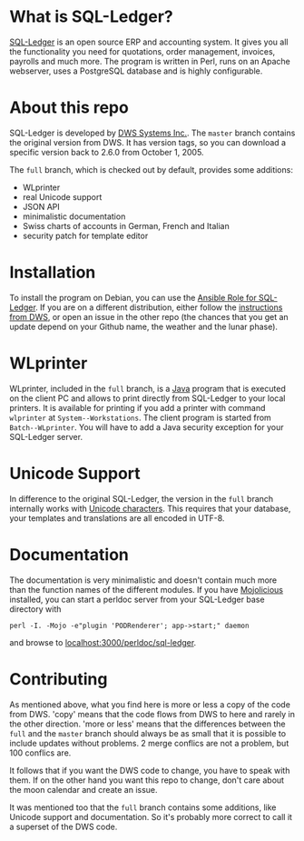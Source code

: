 What is SQL-Ledger?
===================

[SQL-Ledger](https://sql-ledger.com) is an open source ERP and accounting system. It gives you all the functionality you need for quotations, order management, invoices, payrolls and much more. The program is written in Perl, runs on an Apache webserver, uses a PostgreSQL database and is highly configurable.

About this repo
===============

SQL-Ledger is developed by [DWS Systems Inc.](https://sql-ledger.com). The `master` branch contains the original version from DWS. It has version tags, so you can download a specific version back to 2.6.0 from October 1, 2005.

The `full` branch, which is checked out by default, provides some additions:

* WLprinter
* real Unicode support
* JSON API
* minimalistic documentation
* Swiss charts of accounts in German, French and Italian
* security patch for template editor

Installation
============

To install the program on Debian, you can use the [Ansible Role for SQL-Ledger](https://github.com/Tekki/ansible-sql-ledger). If you are on a different distribution, either follow the [instructions from DWS](https://sql-ledger.com/cgi-bin/nav.pl?page=source/readme.txt&title=README), or open an issue in the other repo (the chances that you get an update depend on your Github name, the weather and the lunar phase).

WLprinter
=========

WLprinter, included in the `full` branch, is a [Java](https://java.com) program that is executed on the client PC and allows to print directly from SQL-Ledger to your local printers. It is available for printing if you add a printer with command `wlprinter` at `System--Workstations`. The client program is started from `Batch--WLprinter`. You will have to add a Java security exception for your SQL-Ledger server.

Unicode Support
===============

In difference to the original SQL-Ledger, the version in the `full` branch internally works with [Unicode characters](https://perldoc.perl.org/perlunicode.html). This requires that your database, your templates and translations are all encoded in UTF-8.

Documentation
=============

The documentation is very minimalistic and doesn't contain much more than the function names of the different modules. If you have [Mojolicious](https://mojolicious.org/) installed, you can start a perldoc server from your SQL-Ledger base directory with

    perl -I. -Mojo -e"plugin 'PODRenderer'; app->start;" daemon

and browse to [localhost:3000/perldoc/sql-ledger](http://localhost:3000/perldoc/sql-ledger).

Contributing
============

As mentioned above, what you find here is more or less a copy of the code from DWS. 'copy' means that the code flows from DWS to here and rarely in the other direction. 'more or less' means that the differences between the `full` and the `master` branch should always be as small that it is possible to include updates without problems. 2 merge conflics are not a problem, but 100 conflics are.

It follows that if you want the DWS code to change, you have to speak with them. If on the other hand you want this repo to change, don't care about the moon calendar and create an issue.

It was mentioned too that the `full` branch contains some additions, like Unicode support and documentation. So it's probably more correct to call it a superset of the DWS code.
